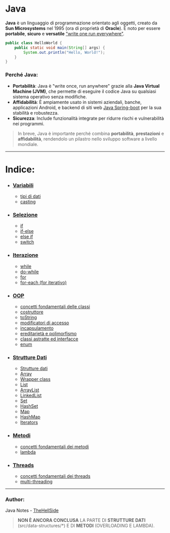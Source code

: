 # Java
**Java** è un linguaggio di programmazione orientato agli oggetti, creato da **Sun Microsystems** nel 1995 (ora di proprietà di **Oracle**). È noto per essere **portabile**, **sicuro** e **versatile** ["write one run everywhere"](https://en.wikipedia.org/wiki/Write_once,_run_anywhere).

```java
public class HelloWorld {
    public static void main(String[] args) {
        System.out.println("Hello, World!");
    }
}
```
### Perché Java:
- **Portabilità**: Java è "write once, run anywhere" grazie alla **Java Virtual Machine (JVM)**, che permette di eseguire il codice Java su qualsiasi sistema operativo senza modifiche.
- **Affidabilità**: È ampiamente usato in sistemi aziendali, banche, applicazioni Android, e backend di siti web [Java Spring-boot](https://spring.io/projects/spring-boot) per la sua stabilità e robustezza.
- **Sicurezza**: Include funzionalità integrate per ridurre rischi e vulnerabilità nei programmi.

> In breve, Java è importante perché combina **portabilità**, **prestazioni** e **affidabilità**, rendendolo un pilastro nello sviluppo software a livello mondiale.

---
# Indice:
- ### [Variabili](src/variables.md)
	- [tipi di dati](src/variables.md)
	- [casting](src/variables.md#CASTING)
	
- ### [Selezione](src/selection.md)
	- [if](src/selection.md#IF)
	- [if-else](src/selection.md#IF-ELSE)
	- [else if](src/selection.md#ELSE-IF)
	- [switch](src/selection.md#SWITCH)
	
- ### [Iterazione](src/iteration.md)
	- [while](src/iteration.md#WHILE)
	- [do-while](src/iteration.md#DO-WHILE)
	- [for](src/iteration.md#FOR)
	- [for-each (for iterativo)](src/iteration.md#FOR-EACH)
	
- ### [OOP](src/oop/oop-basics.md)
	- [concetti fondamentali delle classi](src/oop/oop-basics.md)
	- [costruttore](src/oop/constructor.md)
	- [toString](src/oop/tostring.md)
	- [modificatori di accesso](src/oop/access-modifiers.md)
	- [incapsulamento](src/oop/encapsulation.md)
	- [ereditarietà e polimorfismo](src/oop/inheritance-polymorphism.md)
	- [classi astratte ed interfacce](src/oop/abstraction.md)
	- [enum](src/oop/enum)
	
- ### [Strutture Dati](src/data-structures/)
	- [Strutture dati](src/data-structures/strutture.md#strutture-dati)
	- [Array](src/data-structures/strutture.md#array)
	- [Wrapper class](src/data-structures/strutture.md#wrapper-class)
	- [List](src/data-structures/strutture.md#list)
	- [ArrayList](src/data-structures/strutture.md#arraylist)
	- [LinkedList](src/data-structures/strutture.md#linkedlist)
	- [Set](src/data-structures/strutture.md#set)
	- [HashSet](src/data-structures/strutture.md#hashset)
	- [Map](src/data-structures/strutture.md#map)
	- [HashMap](src/data-structures/strutture.md#hashmap)
	- [Iterators](src/data-structures/strutture.md#iterators)
	
- ### [Metodi](src/methods/methods-basics.md)
	- [concetti fondamentali dei metodi](src/methods/methods-basics.md)
	- [lambda](src/methods/lambda.md)
	
- ### [Threads](src/threads/threads-basics.md)
	- [concetti fondamentali dei threads](src/threads/threads-basics.md)
	- [multi-threading](src/threads/multi-threading.md)

---
### Author:
Java Notes - [TheHellSide](https://github.com/TheHellSide)

> **NON È ANCORA CONCLUSA** LA PARTE DI **STRUTTURE DATI** (src/data-structures/*) E DI **METODI** (OVERLOADING E LAMBDA).